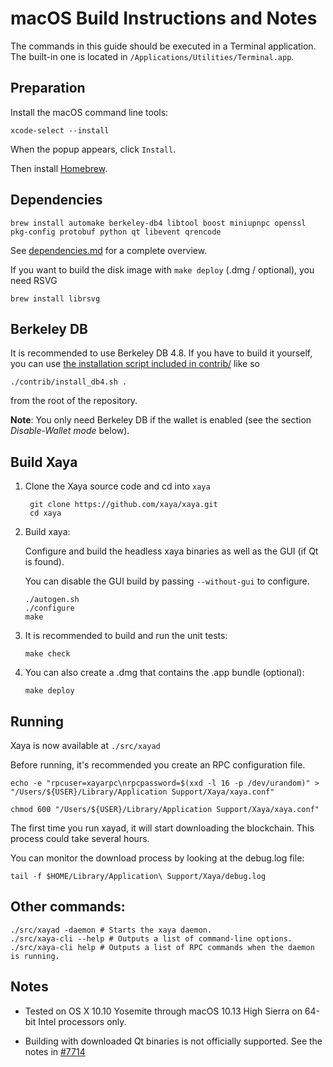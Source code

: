 macOS Build Instructions and Notes
==================================
The commands in this guide should be executed in a Terminal application.
The built-in one is located in `/Applications/Utilities/Terminal.app`.

Preparation
-----------
Install the macOS command line tools:

`xcode-select --install`

When the popup appears, click `Install`.

Then install [Homebrew](https://brew.sh).

Dependencies
------------

    brew install automake berkeley-db4 libtool boost miniupnpc openssl pkg-config protobuf python qt libevent qrencode

See [dependencies.md](dependencies.md) for a complete overview.

If you want to build the disk image with `make deploy` (.dmg / optional), you need RSVG

    brew install librsvg

Berkeley DB
-----------
It is recommended to use Berkeley DB 4.8. If you have to build it yourself,
you can use [the installation script included in contrib/](/contrib/install_db4.sh)
like so

```shell
./contrib/install_db4.sh .
```

from the root of the repository.

**Note**: You only need Berkeley DB if the wallet is enabled (see the section *Disable-Wallet mode* below).

Build Xaya
----------

1. Clone the Xaya source code and cd into `xaya`

        git clone https://github.com/xaya/xaya.git
        cd xaya

2.  Build xaya:

    Configure and build the headless xaya binaries as well as the GUI (if Qt is found).

    You can disable the GUI build by passing `--without-gui` to configure.

        ./autogen.sh
        ./configure
        make

3.  It is recommended to build and run the unit tests:

        make check

4.  You can also create a .dmg that contains the .app bundle (optional):

        make deploy

Running
-------

Xaya is now available at `./src/xayad`

Before running, it's recommended you create an RPC configuration file.

    echo -e "rpcuser=xayarpc\nrpcpassword=$(xxd -l 16 -p /dev/urandom)" > "/Users/${USER}/Library/Application Support/Xaya/xaya.conf"

    chmod 600 "/Users/${USER}/Library/Application Support/Xaya/xaya.conf"

The first time you run xayad, it will start downloading the blockchain. This process could take several hours.

You can monitor the download process by looking at the debug.log file:

    tail -f $HOME/Library/Application\ Support/Xaya/debug.log

Other commands:
---------------

    ./src/xayad -daemon # Starts the xaya daemon.
    ./src/xaya-cli --help # Outputs a list of command-line options.
    ./src/xaya-cli help # Outputs a list of RPC commands when the daemon is running.

Notes
-----

* Tested on OS X 10.10 Yosemite through macOS 10.13 High Sierra on 64-bit Intel processors only.

* Building with downloaded Qt binaries is not officially supported. See the notes in [#7714](https://github.com/bitcoin/bitcoin/issues/7714)
